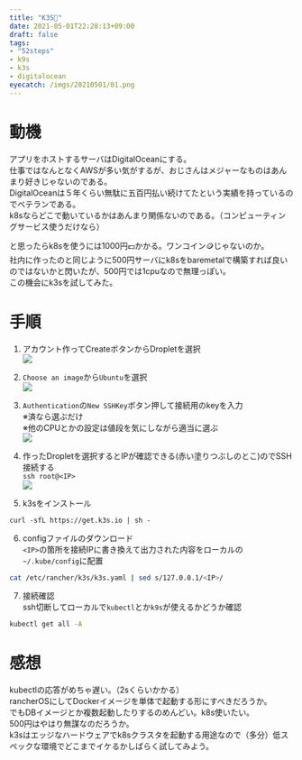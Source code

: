 ```yaml
---
title: "K3S🛴"
date: 2021-05-01T22:28:13+09:00
draft: false
tags:
- "52steps"
- k9s
- k3s
- digitalocean
eyecatch: /imgs/20210501/01.png
---
```


# 動機
アプリをホストするサーバはDigitalOceanにする。  
仕事ではなんとなくAWSが多い気がするが、おじさんはメジャーなものはあんまり好きじゃないのである。  
DigitalOceanは５年くらい無駄に五百円払い続けてたという実績を持っているのでベテランである。  
k8sならどこで動いているかはあんまり関係ないのである。（コンピューティングサービス使うだけなら）  

と思ったらk8sを使うには1000円💵かかる。ワンコイン🪙じゃないのか。  
社内に作ったのと同じように500円サーバにk8sをbaremetalで構築すれば良いのではないかと閃いたが、500円では1cpuなので無理っぽい。  
この機会にk3sを試してみた。  

# 手順
1. アカウント作ってCreateボタンからDropletを選択  
![](/imgs/20210501/00.png)  

2. `Choose an image`から`Ubuntu`を選択  
![](/imgs/20210501/01.png)  

3. `Authentication`の`New SSHKey`ボタン押して接続用のkeyを入力  
※済なら選ぶだけ  
※他のCPUとかの設定は値段を気にしながら適当に選ぶ  
![](/imgs/20210501/02.png)  

4. 作ったDropletを選択するとIPが確認できる(赤い塗りつぶしのとこ)のでSSH接続する  
`ssh root@<IP>`  
![](/imgs/20210501/03.png)  

5. k3sをインストール  
```shell
curl -sfL https://get.k3s.io | sh -
```  

6. configファイルのダウンロード  
`<IP>`の箇所を接続IPに書き換えて出力された内容をローカルの`~/.kube/config`に配置  
```sh
cat /etc/rancher/k3s/k3s.yaml | sed s/127.0.0.1/<IP>/
```

7.  接続確認  
ssh切断してローカルで`kubectl`とか`k9s`が使えるかどうか確認  
```sh
kubectl get all -A
```

# 感想
kubectlの応答がめちゃ遅い。（2sくらいかかる）  
rancherOSにしてDockerイメージを単体で起動する形にすべきだろうか。  
でもDBイメージとか複数起動したりするのめんどい。k8s使いたい。  
500円はやはり無謀なのだろうか。  
k3sはエッジなハードウェアでk8sクラスタを起動する用途なので（多分）低スペックな環境でどこまでイケるかしばらく試してみよう。  
